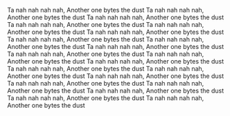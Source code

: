 Ta nah nah nah nah, Another one bytes the dust
Ta nah nah nah nah, Another one bytes the dust
Ta nah nah nah nah, Another one bytes the dust
Ta nah nah nah nah, Another one bytes the dust
Ta nah nah nah nah, Another one bytes the dust
Ta nah nah nah nah, Another one bytes the dust
Ta nah nah nah nah, Another one bytes the dust
Ta nah nah nah nah, Another one bytes the dust
Ta nah nah nah nah, Another one bytes the dust
Ta nah nah nah nah, Another one bytes the dust
Ta nah nah nah nah, Another one bytes the dust
Ta nah nah nah nah, Another one bytes the dust
Ta nah nah nah nah, Another one bytes the dust
Ta nah nah nah nah, Another one bytes the dust
Ta nah nah nah nah, Another one bytes the dust
Ta nah nah nah nah, Another one bytes the dust
Ta nah nah nah nah, Another one bytes the dust
Ta nah nah nah nah, Another one bytes the dust
Ta nah nah nah nah, Another one bytes the dust
Ta nah nah nah nah, Another one bytes the dust
